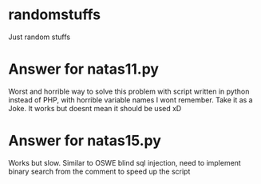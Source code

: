 # randomstuffs
Just random stuffs

# Answer for natas11.py
Worst and horrible way to solve this problem with script written in python instead of PHP, with horrible variable names I wont remember. Take it as a Joke. It works but doesnt mean it should be used xD

# Answer for natas15.py
Works but slow. Similar to OSWE blind sql injection, need to implement binary search from the comment to speed up the script
